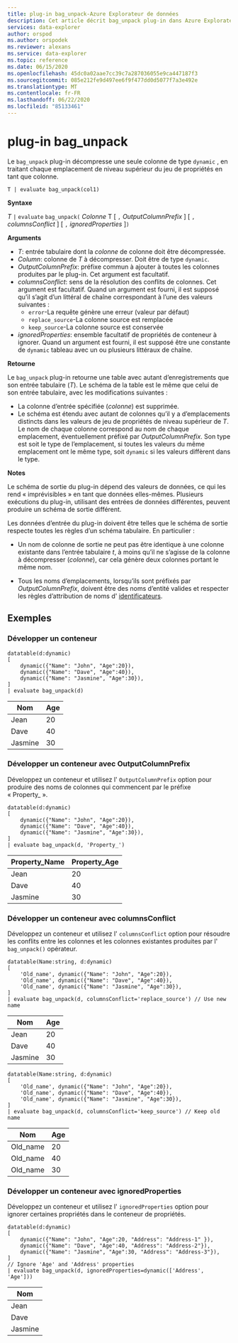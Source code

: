 ```yaml
---
title: plug-in bag_unpack-Azure Explorateur de données
description: Cet article décrit bag_unpack plug-in dans Azure Explorateur de données.
services: data-explorer
author: orspod
ms.author: orspodek
ms.reviewer: alexans
ms.service: data-explorer
ms.topic: reference
ms.date: 06/15/2020
ms.openlocfilehash: 45dc0a02aae7cc39c7a287036055e9ca447187f3
ms.sourcegitcommit: 085e212fe9d497ee6f9f477dd0d5077f7a3e492e
ms.translationtype: MT
ms.contentlocale: fr-FR
ms.lasthandoff: 06/22/2020
ms.locfileid: "85133461"
---
```

# <a name="bag_unpack-plugin"></a>plug-in bag_unpack

Le `bag_unpack` plug-in décompresse une seule colonne de type `dynamic` , en traitant chaque emplacement de niveau supérieur du jeu de propriétés en tant que colonne.

    T | evaluate bag_unpack(col1)

**Syntaxe**

*T* `|` `evaluate` `bag_unpack(` *Colonne* T [ `,` *OutputColumnPrefix* ] [ `,` *columnsConflict* ] [ `,` *ignoredProperties* ]`)`

**Arguments**

* *T*: entrée tabulaire dont la *colonne* de colonne doit être décompressée.
* *Column*: colonne de *T* à décompresser. Doit être de type `dynamic`.
* *OutputColumnPrefix*: préfixe commun à ajouter à toutes les colonnes produites par le plug-in. Cet argument est facultatif.
* *columnsConflict*: sens de la résolution des conflits de colonnes. Cet argument est facultatif. Quand un argument est fourni, il est supposé qu’il s’agit d’un littéral de chaîne correspondant à l’une des valeurs suivantes :
    - `error`-La requête génère une erreur (valeur par défaut)
    - `replace_source`-La colonne source est remplacée
    - `keep_source`-La colonne source est conservée
* *ignoredProperties*: ensemble facultatif de propriétés de conteneur à ignorer. Quand un argument est fourni, il est supposé être une constante de `dynamic` tableau avec un ou plusieurs littéraux de chaîne.

**Retourne**

Le `bag_unpack` plug-in retourne une table avec autant d’enregistrements que son entrée tabulaire (*T*). Le schéma de la table est le même que celui de son entrée tabulaire, avec les modifications suivantes :

* La colonne d’entrée spécifiée (*colonne*) est supprimée.
* Le schéma est étendu avec autant de colonnes qu’il y a d’emplacements distincts dans les valeurs de jeu de propriétés de niveau supérieur de *T*. Le nom de chaque colonne correspond au nom de chaque emplacement, éventuellement préfixé par *OutputColumnPrefix*. Son type est soit le type de l’emplacement, si toutes les valeurs du même emplacement ont le même type, soit `dynamic` si les valeurs diffèrent dans le type.

**Notes**

Le schéma de sortie du plug-in dépend des valeurs de données, ce qui les rend « imprévisibles » en tant que données elles-mêmes. Plusieurs exécutions du plug-in, utilisant des entrées de données différentes, peuvent produire un schéma de sortie différent.

Les données d’entrée du plug-in doivent être telles que le schéma de sortie respecte toutes les règles d’un schéma tabulaire. En particulier :

* Un nom de colonne de sortie ne peut pas être identique à une colonne existante dans l’entrée tabulaire *t*, à moins qu’il ne s’agisse de la colonne à décompresser (*colonne*), car cela génère deux colonnes portant le même nom.

* Tous les noms d’emplacements, lorsqu’ils sont préfixés par *OutputColumnPrefix*, doivent être des noms d’entité valides et respecter les règles d’attribution de noms d' [identificateurs](./schema-entities/entity-names.md#identifier-naming-rules).

## <a name="examples"></a>Exemples

### <a name="expand-a-bag"></a>Développer un conteneur


<!-- csl: https://help.kusto.windows.net/Samples -->
```kusto
datatable(d:dynamic)
[
    dynamic({"Name": "John", "Age":20}),
    dynamic({"Name": "Dave", "Age":40}),
    dynamic({"Name": "Jasmine", "Age":30}),
]
| evaluate bag_unpack(d)
```

|Nom  |Age|
|------|---|
|Jean  |20 |
|Dave  |40 |
|Jasmine|30 |


### <a name="expand-a-bag-with-outputcolumnprefix"></a>Développer un conteneur avec OutputColumnPrefix

Développez un conteneur et utilisez l' `OutputColumnPrefix` option pour produire des noms de colonnes qui commencent par le préfixe « Property_ ».

<!-- csl: https://help.kusto.windows.net/Samples -->
```kusto
datatable(d:dynamic)
[
    dynamic({"Name": "John", "Age":20}),
    dynamic({"Name": "Dave", "Age":40}),
    dynamic({"Name": "Jasmine", "Age":30}),
]
| evaluate bag_unpack(d, 'Property_')
```

|Property_Name|Property_Age|
|---|---|
|Jean|20|
|Dave|40|
|Jasmine|30|

### <a name="expand-a-bag-with-columnsconflict"></a>Développer un conteneur avec columnsConflict

Développez un conteneur et utilisez l' `columnsConflict` option pour résoudre les conflits entre les colonnes et les colonnes existantes produites par l' `bag_unpack()` opérateur.

<!-- csl: https://help.kusto.windows.net/Samples -->
```kusto
datatable(Name:string, d:dynamic)
[
    'Old_name', dynamic({"Name": "John", "Age":20}),
    'Old_name', dynamic({"Name": "Dave", "Age":40}),
    'Old_name', dynamic({"Name": "Jasmine", "Age":30}),
]
| evaluate bag_unpack(d, columnsConflict='replace_source') // Use new name
```

|Nom|Age|
|---|---|
|Jean|20|
|Dave|40|
|Jasmine|30|

<!-- csl: https://help.kusto.windows.net/Samples -->
```kusto
datatable(Name:string, d:dynamic)
[
    'Old_name', dynamic({"Name": "John", "Age":20}),
    'Old_name', dynamic({"Name": "Dave", "Age":40}),
    'Old_name', dynamic({"Name": "Jasmine", "Age":30}),
]
| evaluate bag_unpack(d, columnsConflict='keep_source') // Keep old name
```

|Nom|Age|
|---|---|
|Old_name|20|
|Old_name|40|
|Old_name|30|

### <a name="expand-a-bag-with-ignoredproperties"></a>Développer un conteneur avec ignoredProperties

Développez un conteneur et utilisez l' `ignoredProperties` option pour ignorer certaines propriétés dans le conteneur de propriétés.

<!-- csl: https://help.kusto.windows.net/Samples -->
```kusto
datatable(d:dynamic)
[
    dynamic({"Name": "John", "Age":20, "Address": "Address-1" }),
    dynamic({"Name": "Dave", "Age":40, "Address": "Address-2"}),
    dynamic({"Name": "Jasmine", "Age":30, "Address": "Address-3"}),
]
// Ignore 'Age' and 'Address' properties
| evaluate bag_unpack(d, ignoredProperties=dynamic(['Address', 'Age']))
```

|Nom|
|---|
|Jean|
|Dave|
|Jasmine|
